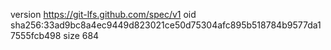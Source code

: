 version https://git-lfs.github.com/spec/v1
oid sha256:33ad9bc8a4ec9449d823021ce50d75304afc895b518784b9577da17555fcb498
size 684
